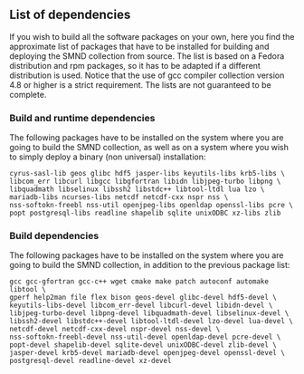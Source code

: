 ## List of dependencies ##

If you wish to build all the software packages on your own, here you
find the approximate list of packages that have to be installed for
building and deploying the SMND collection from source. The list is
based on a Fedora distribution and rpm packages, so it has to be
adapted if a different distribution is used. Notice that the use of
gcc compiler collection version 4.8 or higher is a strict
requirement. The lists are not guaranteed to be complete.

### Build and runtime dependencies ###

The following packages have to be installed on the system where you
are going to build the SMND collection, as well as on a system where
you wish to simply deploy a binary (non universal) installation:

```
cyrus-sasl-lib geos glibc hdf5 jasper-libs keyutils-libs krb5-libs \
libcom_err libcurl libgcc libgfortran libidn libjpeg-turbo libpng \
libquadmath libselinux libssh2 libstdc++ libtool-ltdl lua lzo \
mariadb-libs ncurses-libs netcdf netcdf-cxx nspr nss \
nss-softokn-freebl nss-util openjpeg-libs openldap openssl-libs pcre \
popt postgresql-libs readline shapelib sqlite unixODBC xz-libs zlib
```

### Build dependencies ###

The following packages have to be installed on the system where you
are going to build the SMND collection, in addition to the previous
package list:

```
gcc gcc-gfortran gcc-c++ wget cmake make patch autoconf automake libtool \
gperf help2man file flex bison geos-devel glibc-devel hdf5-devel \
keyutils-libs-devel libcom_err-devel libcurl-devel libidn-devel \
libjpeg-turbo-devel libpng-devel libquadmath-devel libselinux-devel \
libssh2-devel libstdc++-devel libtool-ltdl-devel lzo-devel lua-devel \
netcdf-devel netcdf-cxx-devel nspr-devel nss-devel \
nss-softokn-freebl-devel nss-util-devel openldap-devel pcre-devel \
popt-devel shapelib-devel sqlite-devel unixODBC-devel zlib-devel \
jasper-devel krb5-devel mariadb-devel openjpeg-devel openssl-devel \
postgresql-devel readline-devel xz-devel
```

